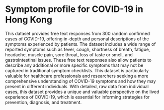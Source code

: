 # Symptom profile for COVID-19 in Hong Kong
This dataset provides free text responses from 300 random confirmed cases of COVID-19, offering in-depth and personal descriptions of the symptoms experienced by patients. 
The dataset includes a wide range of reported symptoms such as fever, cough, shortness of breath, fatigue, headache, muscle pain, sore throat, loss of taste or smell, and gastrointestinal issues. 
These free text responses also allow patients to describe any additional or more specific symptoms that may not be captured in traditional symptom checklists. 
This dataset is particularly valuable for healthcare professionals and researchers seeking a more comprehensive understanding of COVID-19 symptoms and how they may present in different individuals. 
With detailed, raw data from individual cases, this dataset provides a unique and valuable perspective on the lived experience of COVID-19, 
which is essential for informing strategies for prevention, diagnosis, and treatment.
